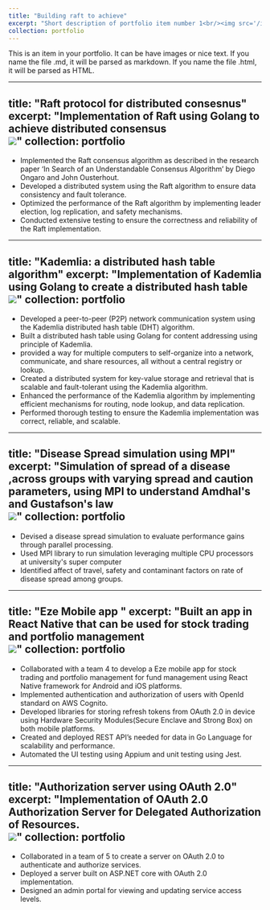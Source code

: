 ```yaml
---
title: "Building raft to achieve"
excerpt: "Short description of portfolio item number 1<br/><img src='/images/500x300.png'>"
collection: portfolio
---
```


This is an item in your portfolio. It can be have images or nice text. If you name the file .md, it will be parsed as markdown. If you name the file .html, it will be parsed as HTML. 

---
title: "Raft protocol for distributed consesnus"
excerpt: "Implementation of Raft using Golang to achieve distributed consensus <br/><img src='/images/500x300.png'>"
collection: portfolio
---

* Implemented the Raft consensus algorithm as described in the research paper ‘In Search of an
Understandable Consensus Algorithm’ by Diego Ongaro and John Ousterhout.
* Developed a distributed system using the Raft algorithm to ensure data consistency and fault tolerance.
* Optimized the performance of the Raft algorithm by implementing leader election, log replication, and safety mechanisms.
* Conducted extensive testing to ensure the correctness and reliability of the Raft implementation.
  

---
title: "Kademlia: a distributed hash table algorithm"
excerpt: "Implementation of Kademlia using Golang to create a distributed hash table <br/><img src='/images/500x300.png'>"
collection: portfolio
---

* Developed a peer-to-peer (P2P) network communication system using the Kademlia distributed hash table (DHT) algorithm.
* Built a distributed hash table using Golang for content addressing using principle of Kademlia.
* provided a way for multiple computers to self-organize into a network, communicate, and share resources, all without a central registry or lookup.
* Created a distributed system for key-value storage and retrieval that is scalable and fault-tolerant using the Kademlia algorithm.
* Enhanced the performance of the Kademlia algorithm by implementing efficient mechanisms for routing, node lookup, and data replication.
* Performed thorough testing to ensure the Kademlia implementation was correct, reliable, and scalable.
 

---
title: "Disease Spread simulation using MPI"
excerpt: "Simulation of spread of a disease ,across groups with varying spread and caution parameters, using MPI to understand Amdhal's and Gustafson's law<br/><img src='/images/500x300.png'>"
collection: portfolio
---
* Devised a disease spread simulation to evaluate performance gains through parallel processing.
* Used MPI library to run simulation leveraging multiple CPU processors at university's super computer
* Identified affect of travel, safety and contaminant factors on rate of disease spread among groups.

---
title: "Eze Mobile app "
excerpt: "Built an app in React Native that can be used for stock trading and portfolio management<br/><img src='/images/500x300.png'>"
collection: portfolio
---
* Collaborated with a team 4 to develop a Eze mobile app for stock trading and portfolio management for 
fund management using React Native framework for Android and iOS platforms.
* Implemented authentication and authorization of users with OpenId standard on AWS Cognito.
* Developed libraries for storing refresh tokens from OAuth 2.0 in device using Hardware Security 
Modules(Secure Enclave and Strong Box) on both mobile platforms.
* Created and deployed REST API’s needed for data in Go Language for scalability and performance.
* Automated the UI testing using Appium and unit testing using Jest.

---
title: "Authorization server using OAuth 2.0"
excerpt: "Implementation of OAuth 2.0 Authorization Server for Delegated Authorization of Resources.<br/><img src='/images/500x300.png'>"
collection: portfolio
---
* Collaborated in a team of 5 to create a server on OAuth 2.0 to authenticate and authorize services.
* Deployed a server built on ASP.NET core with OAuth 2.0 implementation.
* Designed an admin portal for viewing and updating service access levels.